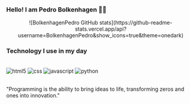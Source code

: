 
### Hello! I am Pedro Bolkenhagen 👋🏻

<center> ![BolkenhagenPedro GitHub stats](https://github-readme-stats.vercel.app/api?username=BolkenhagenPedro&show_icons=true&theme=onedark) </center>

### Technology I use in my day

<div style="display> inline_block"><br/>
    <img align="center" alt="html5" src="https://img.shields.io/badge/HTML5-E34F26?style=for-the-badge&logo=html5&logoColor=white">
    <img align="center" alt="css" src="https://img.shields.io/badge/CSS3-1572B6?style=for-the-badge&logo=css3&logoColor=white">
    <img align="center" alt="javascript" src="https://img.shields.io/badge/JavaScript-F7DF1E?style=for-the-badge&logo=javascript&logoColor=black">
    <img align="center" alt="python" src="https://img.shields.io/badge/Python-14354C?style=for-the-badge&logo=python&logoColor=white">
</div><br/>

"Programming is the ability to bring ideas to life, transforming zeros and ones into innovation."
